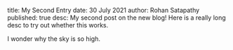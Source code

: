 title: My Second Entry
date: 30 July 2021
author: Rohan Satapathy
published: true
desc: My second post on the new blog! Here is a really long desc to try out whether this works. 

I wonder why the sky is so high.